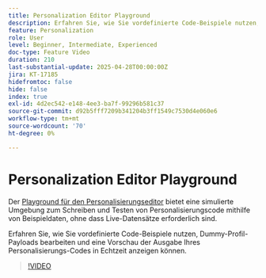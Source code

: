 ```yaml
---
title: Personalization Editor Playground
description: Erfahren Sie, wie Sie vordefinierte Code-Beispiele nutzen, Dummy-Profil-Payloads bearbeiten und eine Vorschau der Ausgabe Ihres Personalisierungs-Codes in Echtzeit anzeigen können.
feature: Personalization
role: User
level: Beginner, Intermediate, Experienced
doc-type: Feature Video
duration: 210
last-substantial-update: 2025-04-28T00:00:00Z
jira: KT-17185
hidefromtoc: false
hide: false
index: true
exl-id: 4d2ec542-e148-4ee3-ba7f-99296b581c37
source-git-commit: d92b5fff7209b341204b3ff1549c7530d4e060e6
workflow-type: tm+mt
source-wordcount: '70'
ht-degree: 0%

---
```


# Personalization Editor Playground

Der [Playground für den Personalisierungseditor](https://experienceleague.adobe.com/en/apps/journey-optimizer/ajo-personalization#) bietet eine simulierte Umgebung zum Schreiben und Testen von Personalisierungscode mithilfe von Beispieldaten, ohne dass Live-Datensätze erforderlich sind.

Erfahren Sie, wie Sie vordefinierte Code-Beispiele nutzen, Dummy-Profil-Payloads bearbeiten und eine Vorschau der Ausgabe Ihres Personalisierungs-Codes in Echtzeit anzeigen können.

>[!VIDEO](https://video.tv.adobe.com/v/3457868/?learn=on&enablevpops)
